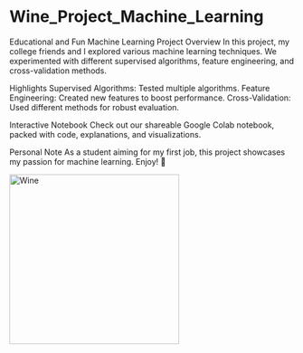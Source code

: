 # Wine_Project_Machine_Learning
Educational and Fun Machine Learning Project
Overview
In this project, my college friends and I explored various machine learning techniques. We experimented with different supervised algorithms, feature engineering, and cross-validation methods.

Highlights
Supervised Algorithms: Tested multiple algorithms.
Feature Engineering: Created new features to boost performance.
Cross-Validation: Used different methods for robust evaluation.

Interactive Notebook
Check out our shareable Google Colab notebook, packed with code, explanations, and visualizations.

Personal Note
As a student aiming for my first job, this project showcases my passion for machine learning. Enjoy! 🍷

<img src="https://i.pinimg.com/originals/3d/20/29/3d2029b3159ea7d677acdc40f1f2a71d.jpg" alt="Wine" width="300"/>

